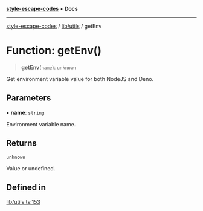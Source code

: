 [**style-escape-codes**](../../../README.md) • **Docs**

***

[style-escape-codes](../../../modules.md) / [lib/utils](../README.md) / getEnv

# Function: getEnv()

> **getEnv**(`name`): `unknown`

Get environment variable value for both NodeJS and Deno.

## Parameters

• **name**: `string`

Environment variable name.

## Returns

`unknown`

Value or undefined.

## Defined in

[lib/utils.ts:153](https://github.com/mastermind-0xff/style-escape-codes/blob/86f72e47c8a4169fb2601208e7c23c504221a7fb/src/lib/utils.ts#L153)
